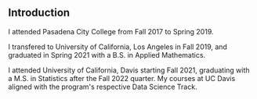 ## Introduction

I attended Pasadena City College from Fall 2017 to Spring 2019.

I transfered to University of California, Los Angeles in Fall 2019, and graduated in Spring 2021 with a B.S. in Applied Mathematics. 

I attended University of California, Davis starting Fall 2021, graduating with a M.S. in Statistics after the Fall 2022 quarter. My courses at UC Davis aligned with the program's respective Data Science Track. 



<!--
**rly758/rly758** is a ✨ _special_ ✨ repository because its `README.md` (this file) appears on your GitHub profile.

Here are some ideas to get you started:

- 🔭 I’m currently working on ...
- 🌱 I’m currently learning ...
- 👯 I’m looking to collaborate on ...
- 🤔 I’m looking for help with ...
- 💬 Ask me about ...
- 📫 How to reach me: ...
- 😄 Pronouns: ...
- ⚡ Fun fact: ...
-->
